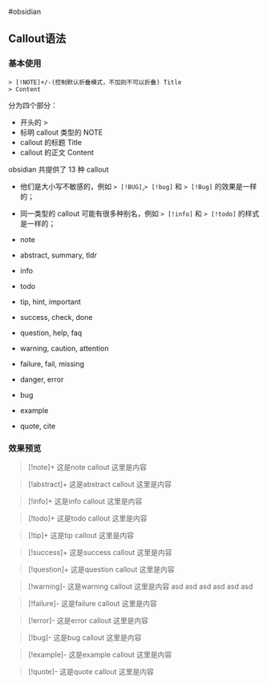 #obsidian 
## Callout语法

### 基本使用

```text
> [!NOTE]+/-(控制默认折叠模式，不加则不可以折叠) Title
> Content
```


分为四个部分：

- 开头的 >
- 标明 callout 类型的 NOTE
- callout 的标题 Title
- callout 的正文 Content

obsidian 共提供了 13 种 callout

- 他们是大小写不敏感的，例如 `> [!BUG]`,`> [!bug]` 和 `> [!Bug]` 的效果是一样的；
- 同一类型的 callout 可能有很多种别名，例如 `> [!info]` 和 `> [!todo]` 的样式是一样的；  
    
- note
- abstract, summary, tldr
- info
- todo
- tip, hint, important
- success, check, done
- question, help, faq
- warning, caution, attention
- failure, fail, missing
- danger, error
- bug
- example
- quote, cite

### 效果预览

> [!note]+ 这是note callout
> 这里是内容

> [!abstract]+ 这是abstract callout
> 这里是内容

> [!info]+ 这是info callout
> 这里是内容

> [!todo]+ 这是todo callout
> 这里是内容

> [!tip]+ 这是tip callout
> 这里是内容

> [!success]+ 这是success callout
> 这里是内容

> [!question]+ 这是question callout
> 这里是内容

> [!warning]- 这是warning callout
> 这里是内容
> asd
> asd
> asd
> asd
> asd
> asd

> [!failure]- 这是failure callout
> 这里是内容

> [!error]- 这是error callout
> 这里是内容

> [!bug]- 这是bug callout
> 这里是内容

> [!example]- 这是example callout
> 这里是内容

> [!quote]- 这是quote callout
> 这里是内容